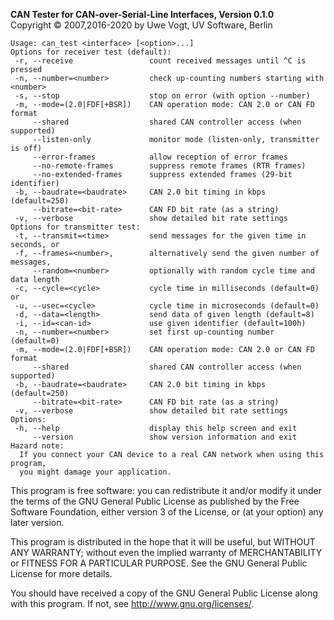 __CAN Tester for CAN-over-Serial-Line Interfaces, Version 0.1.0__ \
Copyright &copy; 2007,2016-2020 by Uwe Vogt, UV Software, Berlin

```
Usage: can_test <interface> [<option>...]
Options for receiver test (default):
 -r, --receive                 count received messages until ^C is pressed
 -n, --number=<number>         check up-counting numbers starting with <number>
 -s, --stop                    stop on error (with option --number)
 -m, --mode=(2.0|FDF[+BSR])    CAN operation mode: CAN 2.0 or CAN FD format
     --shared                  shared CAN controller access (when supported)
     --listen-only             monitor mode (listen-only, transmitter is off)
     --error-frames            allow reception of error frames
     --no-remote-frames        suppress remote frames (RTR frames)
     --no-extended-frames      suppress extended frames (29-bit identifier)
 -b, --baudrate=<baudrate>     CAN 2.0 bit timing in kbps (default=250)
     --bitrate=<bit-rate>      CAN FD bit rate (as a string)
 -v, --verbose                 show detailed bit rate settings
Options for transmitter test:
 -t, --transmit=<time>         send messages for the given time in seconds, or
 -f, --frames=<number>,        alternatively send the given number of messages,
     --random=<number>         optionally with random cycle time and data length
 -c, --cycle=<cycle>           cycle time in milliseconds (default=0) or
 -u, --usec=<cycle>            cycle time in microseconds (default=0)
 -d, --data=<length>           send data of given length (default=8)
 -i, --id=<can-id>             use given identifier (default=100h)
 -n, --number=<number>         set first up-counting number (default=0)
 -m, --mode=(2.0|FDF[+BSR])    CAN operation mode: CAN 2.0 or CAN FD format
     --shared                  shared CAN controller access (when supported)
 -b, --baudrate=<baudrate>     CAN 2.0 bit timing in kbps (default=250)
     --bitrate=<bit-rate>      CAN FD bit rate (as a string)
 -v, --verbose                 show detailed bit rate settings
Options:
 -h, --help                    display this help screen and exit
     --version                 show version information and exit
Hazard note:
  If you connect your CAN device to a real CAN network when using this program,
  you might damage your application.
```

This program is free software: you can redistribute it and/or modify
it under the terms of the GNU General Public License as published by
the Free Software Foundation, either version 3 of the License, or
(at your option) any later version.

This program is distributed in the hope that it will be useful,
but WITHOUT ANY WARRANTY; without even the implied warranty of
MERCHANTABILITY or FITNESS FOR A PARTICULAR PURPOSE.  See the
GNU General Public License for more details.

You should have received a copy of the GNU General Public License
along with this program.  If not, see <http://www.gnu.org/licenses/>.
